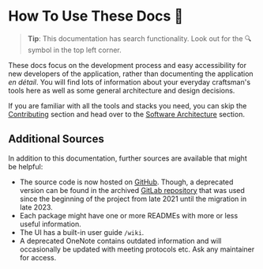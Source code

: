 # How To Use These Docs 📖

> **Tip**: This documentation has search functionality. Look out for the 🔍 symbol in the top left corner.

These docs focus on the development process and easy accessibility for new developers of the application, rather than documenting the application <i>en détail</i>. You will find lots of information about your everyday craftsman's tools here as well as some general architecture and design decisions.

If you are familiar with all the tools and stacks you need, you can skip the [Contributing](contributing/Contributing.md) section and head over to the [Software Architecture](software_architecture/Introduction.md) section.

## Additional Sources

In addition to this documentation, further sources are available that might be helpful:

- The source code is now hosted on [GitHub](https://github.com/intutable/intutable). Though, a deprecated version can be found in the archived [GitLab repository](https://gitlab.com/intutable) that was used since the beginning of the project from late 2021 until the migration in late 2023.
- Each package might have one or more READMEs with more or less useful information.
- The UI has a built-in user guide `/wiki`.
- A deprecated OneNote contains outdated information and will occasionally be updated with meeting protocols etc. Ask any maintainer for access.

